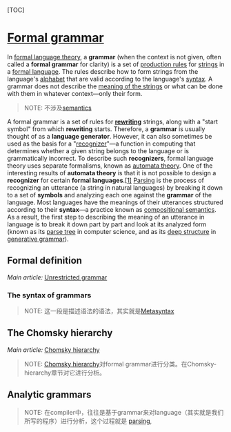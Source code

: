 [TOC]

# [Formal grammar](https://en.wikipedia.org/wiki/Formal_grammar)

In [formal language theory](https://en.wikipedia.org/wiki/Formal_language), a **grammar** (when the context is not given, often called a **formal grammar** for clarity) is a set of [production rules](https://en.wikipedia.org/wiki/Production_(computer_science)) for [strings](https://en.wikipedia.org/wiki/String_(computer_science)) in a [formal language](https://en.wikipedia.org/wiki/Formal_language). The rules describe how to form strings from the language's [alphabet](https://en.wikipedia.org/wiki/Alphabet_(computer_science)) that are valid according to the language's [syntax](https://en.wikipedia.org/wiki/Syntax_(programming_languages)). A grammar does not describe the [meaning of the strings](https://en.wikipedia.org/wiki/Semantics) or what can be done with them in whatever context—only their form.

> NOTE: 不涉及[semantics](https://en.wikipedia.org/wiki/Semantics)

A formal grammar is a set of rules for [**rewriting**](https://en.wikipedia.org/wiki/Rewriting) strings, along with a "start symbol" from which **rewriting** starts. Therefore, a **grammar** is usually thought of as a **language generator**. However, it can also sometimes be used as the basis for a "[recognizer](https://en.wikipedia.org/wiki/Recognizer)"—a function in computing that determines whether a given string belongs to the language or is grammatically incorrect. To describe such **recognizers**, formal language theory uses separate formalisms, known as [automata theory](https://en.wikipedia.org/wiki/Automata_theory). One of the interesting results of **automata theory** is that it is not possible to design a **recognizer** for certain **formal languages**.[[1\]](https://en.wikipedia.org/wiki/Formal_grammar#cite_note-1) [Parsing](https://en.wikipedia.org/wiki/Parsing) is the process of recognizing an utterance (a string in natural languages) by breaking it down to a set of **symbols** and analyzing each one against the **grammar** of the language. Most languages have the meanings of their utterances structured according to their **syntax**—a practice known as [compositional semantics](https://en.wikipedia.org/wiki/Compositional_semantics). As a result, the first step to describing the meaning of an utterance in language is to break it down part by part and look at its analyzed form (known as its [parse tree](https://en.wikipedia.org/wiki/Parse_tree) in computer science, and as its [deep structure](https://en.wikipedia.org/wiki/Deep_structure_and_surface_structure) in [generative grammar](https://en.wikipedia.org/wiki/Generative_grammar)).

## Formal definition

*Main article:* [Unrestricted grammar](https://en.wikipedia.org/wiki/Unrestricted_grammar)

### The syntax of grammars

> NOTE: 这一段是描述语法的语法，其实就是[Metasyntax](https://en.wikipedia.org/wiki/Metasyntax)

## The Chomsky hierarchy

*Main article:* [Chomsky hierarchy](https://en.wikipedia.org/wiki/Chomsky_hierarchy)

> NOTE: [Chomsky hierarchy](https://en.wikipedia.org/wiki/Chomsky_hierarchy)对formal grammar进行分类。在Chomsky-hierarchy章节对它进行分析。



## Analytic grammars

> NOTE: 在compiler中，往往是基于grammar来对language（其实就是我们所写的程序）进行分析，这个过程就是 [parsing](https://en.wikipedia.org/wiki/Parsing_algorithm), 



